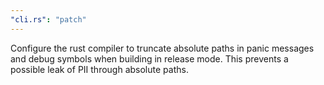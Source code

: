 ```yaml
---
"cli.rs": "patch"
---
```


Configure the rust compiler to truncate absolute paths in panic messages and debug symbols when building in release mode. This prevents a possible leak of PII through absolute paths.